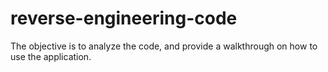# reverse-engineering-code
The objective is to analyze the code, and provide a walkthrough on how to use the application.

